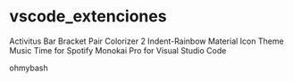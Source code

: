 # vscode_extenciones
Activitus Bar
Bracket Pair Colorizer 2
Indent-Rainbow
Material Icon Theme
Music Time for Spotify
Monokai Pro for Visual Studio Code


ohmybash
